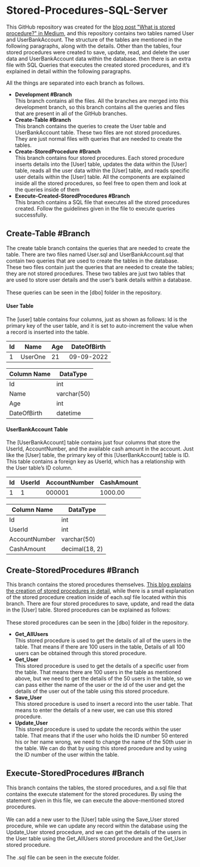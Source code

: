 # Stored-Procedures-SQL-Server
This GitHub repository was created for the <a href="https://medium.com/@mmweerarathna123/stored-procedures-sql-server-ab5fd50c9094"> blog post "What is stored procedure?" in Medium</a>, and this repository 
contains two tables named User and UserBankAccount. The structure of the tables are mentioned in the following paragraphs, 
along with the details. Other than the tables, four stored procedures were created to save, update, read, and delete the 
user data and UserBankAccount data within the database. then there is an extra file with SQL Queries that executes the created 
stored procedures, and it’s explained in detail within the following paragraphs.

All the things are separated into each branch as follows.

<ul>
  <li><b>Development #Branch</b></li>
  This branch contains all the files. All the branches are merged into this development branch, so this branch 
  contains all the queries and files that are present in all of the GitHub branches.
  
  <li><b>Create-Table #Branch</b></li>
  This branch contains the queries to create the User table and UserBankAccount table. These two files are not stored procedures. 
  They are just normal files with queries that are needed to create the tables.
  
  <li><b>Create-StoredProcedure #Branch</b></li>
  This branch contains four stored procedures. Each stored procedure inserts details into the [User] table, updates 
  the data within the [User] table, reads all the user data within the [User] table, and reads specific user     
  details within the [User] table. All the components are explained inside all the stored procedures, so feel free to 
  open them and look at the queries inside of them
  <li><b>Execute-Created-StoredProcedures #Branch</b></li>
  This branch contains a SQL file that executes all the stored procedures created. Follow the guidelines given in the 
  file to execute queries successfully.
</ul>

## Create-Table #Branch
The create table branch contains the queries that are needed to create the table. There are two files named User.sql and UserBankAccount.sql 
that contain two queries that are used to create the tables in the database. These two files contain just the queries that are needed to create 
the tables; they are not stored procedures. These two tables are just two tables that are used to store user details and the user’s bank details within a database. <br> <br>
These queries can be seen in the [dbo] folder in the repository.

<h4>User Table</h4>
The [user] table contains four columns, just as shown as follows: Id is the primary key of the user table, and it is set to auto-increment the 
value when a record is inserted into the table. <br>

| Id  | Name    | Age| DateOfBirth |
|-----|---------|----|-------------|
|   1 | UserOne |  21| 09-09-2022  |

|Column Name | DataType |
|------------|----------|
|Id          |      int |
|Name      |      varchar(50) |
|Age | int |
|DateOfBirth | datetime |

<h4>UserBankAccount Table</h4>
The [UserBankAccount] table contains just four columns that store the UserId, AccountNumber, and the available cash amount in the account. 
Just like the [User] table, the primary key of this [UserBankAccount] table is ID. This table contains a foreign key as UserId, which 
has a relationship with the User table’s ID column. <br>

| Id | UserId | AccountNumber | CashAmount |
|----|--------|---------------|------------|
|   1|       1|         000001|     1000.00|

|Column Name | DataType |
|------------|----------|
|Id          |      int |
|UserId      |      int |
|AccountNumber | varchar(50) |
|CashAmount | decimal(18, 2) |

## Create-StoredProcedures #Branch
This branch contains the stored procedures themselves. <a href="https://medium.com/@mmweerarathna123/how-to-create-a-stored-procedure-sql-server-edc3e987668f">This blog explains the creation of stored procedures in detail</a>, while there is a small 
explanation of the stored procedure creation inside of each.sql file located within this branch. There are four stored procedures to save, update, 
and read the data in the [User] table. Stored procedures can be explained as follows: <br><br>
These stored procedures can be seen in the [dbo] folder in the repository.
<ul>
  <li><b>Get_AllUsers</b></li>
  This stored procedure is used to get the details of all of the users in the table. That means if there are 100 users in the table, Details 
  of all 100 users can be obtained through this stored procedure. <br>
  
  <li><b>Get_User</b></li>
  This stored procedure is used to get the details of a specific user from the table. That means there are 100 users in the table as 
  mentioned above, but we need to get the details of the 50 users in the table, so we can pass     either the name of the user or the id 
  of the user and get the details of the user out of the table using this stored procedure.<br>
  
  <li><b>Save_User</b></li>
  This stored procedure is used to insert a record into the user table. That means to enter the details of a new user, we can use 
  this stored procedure.<br>
  
  <li><b>Update_User</b></li>
  This stored procedure is used to update the records within the user table. That means that if the user who holds 
  the ID number 50 entered his or her name wrong, we need to change the name of the 50th user in the table. We can   do that by 
  using this stored procedure and by using the ID number of the user within the table.
</ul>

## Execute-StoredProcedures #Branch

This branch contains the tables, the stored procedures, and a.sql file that contains the execute statement for the stored procedures. 
By using the statement given in this file, we can execute the above-mentioned stored procedures. <br> <br> We can add a new user to the [User] table using the 
Save_User stored procedure, while we can update any record within the database using the Update_User stored procedure, and we can get the details of 
the users in the User table using the Get_AllUsers stored procedure and the Get_User stored procedure. <br><br>
The .sql file can be seen in the execute folder.










